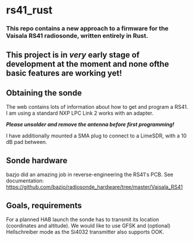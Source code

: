 # rs41_rust

### This repo contains a new approach to a firmware for the Vaisala RS41 radiosonde, written entirely in Rust.

## This project is in *very* early stage of development at the moment and none ofthe basic features are working yet!

## Obtaining the sonde
The web contains lots of information about how to get and program a RS41.
I am using a standard NXP LPC Link 2 works with an adapter.

**_Please unsolder and remove the antenna before first programming!_** 

I have additionally mounted a SMA plug to connect to a LimeSDR, with a 10 dB pad between.

## Sonde hardware
bazjo did an amazing job in reverse-engineering the RS41's PCB.
See documentation: https://github.com/bazjo/radiosonde_hardware/tree/master/Vaisala_RS41

## Goals, requirements
For a planned HAB launch the sonde has to transmit its location (coordinates and altitude).
We would like to use GFSK and (optional) Hellschreiber mode as the Si4032 transmitter also supports OOK.